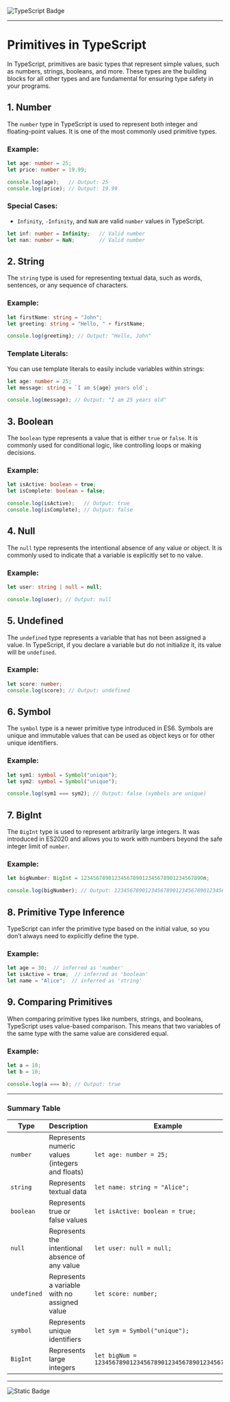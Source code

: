 <img src="https://img.shields.io/badge/typescript-%23007ACC.svg?style=for-the-badge&logo=typescript&logoColor=white" alt="TypeScript Badge">

---


# Primitives in TypeScript

In TypeScript, primitives are basic types that represent simple values, such as numbers, strings, booleans, and more. These types are the building blocks for all other types and are fundamental for ensuring type safety in your programs.

## 1. **Number**

The `number` type in TypeScript is used to represent both integer and floating-point values. It is one of the most commonly used primitive types.

### Example:

```ts
let age: number = 25;
let price: number = 19.99;

console.log(age);   // Output: 25
console.log(price); // Output: 19.99
```

### Special Cases:

* `Infinity`, `-Infinity`, and `NaN` are valid `number` values in TypeScript.

```ts
let inf: number = Infinity;   // Valid number
let nan: number = NaN;        // Valid number
```

## 2. **String**

The `string` type is used for representing textual data, such as words, sentences, or any sequence of characters.

### Example:

```ts
let firstName: string = "John";
let greeting: string = "Hello, " + firstName;

console.log(greeting); // Output: "Hello, John"
```

### Template Literals:

You can use template literals to easily include variables within strings:

```ts
let age: number = 25;
let message: string = `I am ${age} years old`;

console.log(message); // Output: "I am 25 years old"
```

## 3. **Boolean**

The `boolean` type represents a value that is either `true` or `false`. It is commonly used for conditional logic, like controlling loops or making decisions.

### Example:

```ts
let isActive: boolean = true;
let isComplete: boolean = false;

console.log(isActive);   // Output: true
console.log(isComplete); // Output: false
```

## 4. **Null**

The `null` type represents the intentional absence of any value or object. It is commonly used to indicate that a variable is explicitly set to no value.

### Example:

```ts
let user: string | null = null;

console.log(user); // Output: null
```

## 5. **Undefined**

The `undefined` type represents a variable that has not been assigned a value. In TypeScript, if you declare a variable but do not initialize it, its value will be `undefined`.

### Example:

```ts
let score: number;
console.log(score); // Output: undefined
```

## 6. **Symbol**

The `symbol` type is a newer primitive type introduced in ES6. Symbols are unique and immutable values that can be used as object keys or for other unique identifiers.

### Example:

```ts
let sym1: symbol = Symbol("unique");
let sym2: symbol = Symbol("unique");

console.log(sym1 === sym2); // Output: false (symbols are unique)
```

## 7. **BigInt**

The `BigInt` type is used to represent arbitrarily large integers. It was introduced in ES2020 and allows you to work with numbers beyond the safe integer limit of `number`.

### Example:

```ts
let bigNumber: BigInt = 1234567890123456789012345678901234567890n;

console.log(bigNumber); // Output: 1234567890123456789012345678901234567890n
```

## 8. **Primitive Type Inference**

TypeScript can infer the primitive type based on the initial value, so you don’t always need to explicitly define the type.

### Example:

```ts
let age = 30;  // inferred as 'number'
let isActive = true;  // inferred as 'boolean'
let name = "Alice";  // inferred as 'string'
```

## 9. **Comparing Primitives**

When comparing primitive types like numbers, strings, and booleans, TypeScript uses value-based comparison. This means that two variables of the same type with the same value are considered equal.

### Example:

```ts
let a = 10;
let b = 10;

console.log(a === b); // Output: true
```

---

### Summary Table

| **Type**    | **Description**                                 | **Example**                                               |
| ----------- | ----------------------------------------------- | --------------------------------------------------------- |
| `number`    | Represents numeric values (integers and floats) | `let age: number = 25;`                                   |
| `string`    | Represents textual data                         | `let name: string = "Alice";`                             |
| `boolean`   | Represents true or false values                 | `let isActive: boolean = true;`                           |
| `null`      | Represents the intentional absence of any value | `let user: null = null;`                                  |
| `undefined` | Represents a variable with no assigned value    | `let score: number;`                                      |
| `symbol`    | Represents unique identifiers                   | `let sym = Symbol("unique");`                             |
| `BigInt`    | Represents large integers                       | `let bigNum = 1234567890123456789012345678901234567890n;` |


---
![Static Badge](https://img.shields.io/badge/Aditya%20Kumar-black?style=for-the-badge&logo=atlasos&logoColor=%23ffffff)